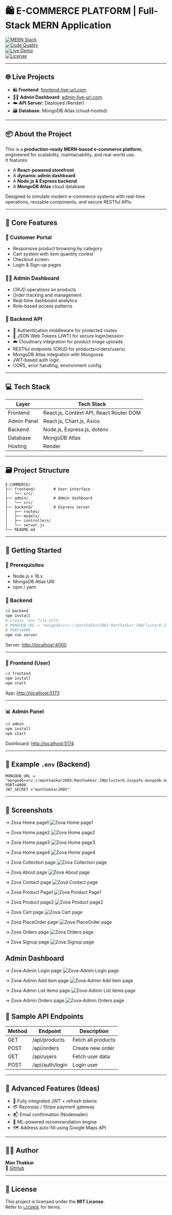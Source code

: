 
# 🛍️ E-COMMERCE PLATFORM | Full-Stack MERN Application

[![MERN Stack](https://img.shields.io/badge/stack-MERN-3eaf7c?style=for-the-badge&logo=mongodb&logoColor=white)]()  
[![Code Quality](https://img.shields.io/badge/code_quality-A%2B-brightgreen?style=flat-square)]()  
[![Live Demo](https://img.shields.io/badge/Live-Demo-green?style=flat-square)](https://your-frontend-live-url.com)  
[![License](https://img.shields.io/github/license/Man-Thakkar03/Codealpha_tasks?style=flat-square)](https://github.com/Man-Thakkar03/Codealpha_tasks/blob/main/LICENSE)

---

## 🌐 Live Projects

- 🛍️ **Frontend**: [frontend-live-url.com](https://zova-mx6w.onrender.com)
- 🧑‍💼 **Admin Dashboard**: [admin-live-url.com](https://zova.onrender.com)
- ☁️ **API Server**: Deployed (Render)
- 🗃️ **Database**: MongoDB Atlas (cloud-hosted)

---

## 📦 About the Project

This is a **production-ready MERN-based e-commerce platform**, engineered for scalability, maintainability, and real-world use.  
It features:

- A **React-powered storefront**
- A **dynamic admin dashboard**
- A **Node.js & Express backend**
- A **MongoDB Atlas** cloud database

Designed to simulate modern e-commerce systems with real-time operations, reusable components, and secure RESTful APIs.

---

## 🧠 Core Features

### 👥 Customer Portal
- Responsive product browsing by category
- Cart system with item quantity control
- Checkout screen 
- Login & Sign-up pages 

### 🧑‍💼 Admin Dashboard
- CRUD operations on products
- Order tracking and management
- Real-time dashboard analytics 
- Role-based access patterns

### 🧩 Backend API
- 🔐 Authentication middleware for protected routes
- 🔑 JSON Web Tokens (JWT) for secure login/session
- ☁️ Cloudinary integration for product image uploads
- RESTful endpoints (CRUD for products/orders/users)
- MongoDB Atlas integration with Mongoose
- JWT-based auth logic 
- CORS, error handling, environment config

---

## 💻 Tech Stack

| Layer       | Tech Stack                              |
|-------------|------------------------------------------|
| Frontend    | React.js, Context API, React Router DOM  |
| Admin Panel | React.js, Chart.js, Axios                |
| Backend     | Node.js, Express.js, dotenv              |
| Database    | MongoDB Atlas              |
| Hosting     | Render          |

---

## 🗃️ Project Structure

```
E-COMMERCE/
├── frontend/        # User interface
│   └── src/
├── admin/           # Admin dashboard
│   └── src/
├── backend/         # Express server
│   ├── routes/
│   ├── models/
│   ├── controllers/
│   └── server.js
└── README.md
```

---

## 🚀 Getting Started

### 🧩 Prerequisites

- Node.js ≥ 16.x
- MongoDB Atlas URI
- npm / yarn

### 🧪 Backend

```bash
cd backend
npm install
# Create .env file with:
# MONGODB_URL = "mongodb+srv://manthakkar2005:Manthakkar.39@cluster0.2uspafe.mongodb.net"
# PORT=4000
npm run server
```

Server: [http://localhost:4000](http://localhost:4000)

---

### 🎨 Frontend (User)

```bash
cd frontend
npm install
npm start
```

App: [http://localhost:5173](http://localhost:5173)

---

### 📊 Admin Panel

```bash
cd admin
npm install
npm start
```

Dashboard: [http://localhost:5174](http://localhost:5174)

---

## 🔐 Example `.env` (Backend)

```env
MONGODB_URL = "mongodb+srv://manthakkar2005:Manthakkar.39@cluster0.2uspafe.mongodb.net"
PORT=4000
JWT_SECRET ="manthakkar2005"
```

---

## 📸 Screenshots

-> Zova Home page1 ![Zova Home page1](https://github.com/user-attachments/assets/01fc4239-9614-4779-88bb-7bafec58a37a)

-> Zova Home page2 ![Zova Home page2](https://github.com/user-attachments/assets/25a2e1ed-266e-401a-a7c8-50f55423dc9b)

-> Zova Home page3 ![Zova Home page3](https://github.com/user-attachments/assets/92a6dbbd-06b9-4f67-9539-143ee26969de)

-> Zova Home page4 ![Zova Home page4](https://github.com/user-attachments/assets/5c874e8b-72c8-4286-9d79-ebc2bc06ad17)

-> Zova Collection page ![Zova Collection page](https://github.com/user-attachments/assets/be8e2ae4-5960-438f-98ac-cc9803a7392f)

-> Zova About page ![Zova About page](https://github.com/user-attachments/assets/7966785f-45d9-44d7-9295-ac753d69eee3)

-> Zova Contact page ![Zova Contact page](https://github.com/user-attachments/assets/ae15b293-2c4a-447b-9627-fe0867e2e8a9)

-> Zova Product Page1 ![Zova Product Page1](https://github.com/user-attachments/assets/91dea618-df39-44d4-9e93-19856574fc35)

-> Zova Product page2 ![Zova Product page2](https://github.com/user-attachments/assets/14c06877-f0b0-4e92-acdc-10c69c70b8d7)

-> Zova Cart page ![Zova Cart page](https://github.com/user-attachments/assets/027b65f4-3757-46a2-9560-0fd234fdb7f4)

-> Zova PlaceOrder page ![Zova PlaceOrder page](https://github.com/user-attachments/assets/d0bde5e1-fed1-446a-9389-97df00e852e8)

-> Zova Orders page ![Zova Orders page](https://github.com/user-attachments/assets/3ea3964e-0e99-4990-b336-a1d0f428911d)

-> Zova Signup page ![Zova Signup page](https://github.com/user-attachments/assets/3c1c8253-2e69-41d0-a391-c4b8ca7dee6e)


## Admin Dashboard


-> Zova-Admin Login page ![Zova-Admin Login page](https://github.com/user-attachments/assets/7f4ada39-8136-4fdd-af9c-e9eab6284344)

-> Zova-Admin Add item page ![Zova-Admin Add item page](https://github.com/user-attachments/assets/ba3dda75-1de2-42cb-aa8e-d5df13f2b2aa)

-> Zova-Admin List items page ![Zova-Admin List items page](https://github.com/user-attachments/assets/e4fd357b-9d6f-4088-963f-fd29f4b3be8a)

-> Zova-Admin Orders page ![Zova-Admin Orders page](https://github.com/user-attachments/assets/f3e34bc2-ae5f-47bc-9f23-c3a6d1cb827d)








## 📡 Sample API Endpoints

| Method | Endpoint             | Description          |
|--------|----------------------|----------------------|
| GET    | /api/products        | Fetch all products   |
| POST   | /api/orders          | Create new order     |
| GET    | /api/users           | Fetch user data      |
| POST   | /api/auth/login      | Login user           |

---

## 🧪 Advanced Features (Ideas)

- 🔐 Fully integrated JWT + refresh tokens
- 💳 Razorpay / Stripe payment gateway
- 📬 Email confirmation (Nodemailer)
- 🧠 ML-powered recommendation engine
- 🗺️ Address auto-fill using Google Maps API

---

## 🧑‍💻 Author

**Man Thakkar**  
🚀 [GitHub](https://github.com/Man-Thakkar03)  

---

## 📄 License

This project is licensed under the **MIT License**.  
Refer to [`LICENSE`](https://github.com/Man-Thakkar03/Codealpha_tasks/blob/main/LICENSE) for terms.

